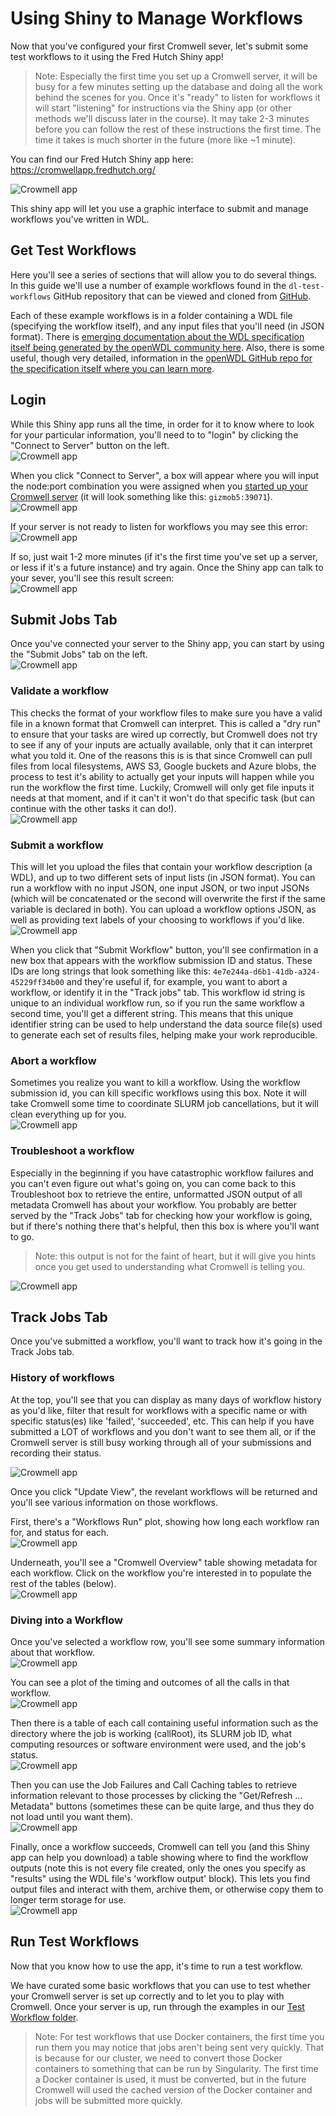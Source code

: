 

# Using Shiny to Manage Workflows
Now that you've configured your first Cromwell sever, let's submit some test workflows to it using the Fred Hutch Shiny app! 

>Note: Especially the first time you set up a Cromwell server, it will be busy for a few minutes setting up the database and doing all the work behind the scenes for you.  Once it's "ready" to listen for workflows it will start "listening" for instructions via the Shiny app (or other methods we'll discuss later in the course).   It may take 2-3 minutes before you can follow the rest of these instructions the first time. The time it takes is much shorter in the future (more like ~1 minute).

You can find our Fred Hutch Shiny app here:  https://cromwellapp.fredhutch.org/

<img src="assets/cromwell/app-front.png" title="The App looks like this." alt="Crowmell app" style="display: block; margin: auto;" />

This shiny app will let you use a graphic interface to submit and manage workflows you've written in WDL.  


## Get Test Workflows
Here you'll see a series of sections that will allow you to do several things. In this guide we'll use a number of example workflows found in the `dl-test-workflows` GitHub repository that can be viewed and cloned from [GitHub](https://github.com/FredHutch/wdl-test-workflows).

Each of these example workflows is in a folder containing a WDL file (specifying the workflow itself), and any input files that you'll need (in  JSON format).  There is [emerging documentation about the WDL specification itself being generated by the openWDL community here](https://wdl-docs.readthedocs.io/en/1.0.0/).  Also, there is some useful, though very detailed, information in the [openWDL GitHub repo for the specification itself where you can learn more](https://github.com/openwdl/wdl/blob/main/versions/development/SPEC.md#introduction). 




## Login
While this Shiny app runs all the time, in order for it to know where to look for your particular information, you'll need to to "login" by clicking the "Connect to Server" button on the left.
<img src="assets/cromwell/connect-to-server.png" title="The App looks like this." alt="Crowmell app" style="display: block; margin: auto;" />

When you click "Connect to Server", a box will appear where you will input the node:port combination you were assigned when you [started up your Cromwell server](https://hutchdatascience.org/FH_WDL101_Cromwell/getting-started-with-cromwell.html#kick-off-your-cromwell-server) (it will look something like this: `gizmob5:39071`). 
<img src="assets/cromwell/login-box.png" title="Login box will pop up" alt="Crowmell app" style="display: block; margin: auto;" />

If your server is not ready to listen for workflows you may see this error:
<img src="assets/cromwell/invalid-server.png" title="The App can't talk to your server yet, try again in a minute." alt="Crowmell app" style="display: block; margin: auto;" />

If so, just wait 1-2 more minutes (if it's the first time you've set up a server, or less if it's a future instance) and try again.  Once the Shiny app can talk to your sever, you'll see this result screen:
<img src="assets/cromwell/valid-server.png" title="The App can talk to your server!" alt="Crowmell app" style="display: block; margin: auto;" />


## Submit Jobs Tab
Once you've connected your server to the Shiny app, you can start by using the "Submit Jobs" tab on the left.  
<img src="assets/cromwell/submit.png" title="The submit jobs tab." alt="Crowmell app" style="display: block; margin: auto;" />



### Validate a workflow
This checks the format of your workflow files to make sure you have a valid file in a known format that Cromwell can interpret.  This is called a "dry run" to ensure that your tasks are wired up correctly, but Cromwell does not try to see if any of your inputs are actually available, only that it can interpret what you told it. One of the reasons this is is that since Cromwell can pull files from local filesystems, AWS S3, Google buckets and Azure blobs, the process to test it's ability to actually get your inputs will happen while you run the workflow the first time.  Luckily, Cromwell will only get file inputs it needs at that moment, and if it can't it won't do that specific task (but can continue with the other tasks it can do!).  
<img src="assets/cromwell/validate.png" title="Validate a workflow" alt="Crowmell app" style="display: block; margin: auto;" />

### Submit a workflow
This will let you upload the files that contain your workflow description (a WDL), and up to two different sets of input lists (in JSON format).  You can run a workflow with no input JSON, one input JSON, or two input JSONs (which will be concatenated or the second will overwrite the first if the same variable is declared in both).  You can upload a workflow options JSON, as well as providing text labels of your choosing to workflows if you'd like.  
<img src="assets/cromwell/cromwell-app.png" title="Submit a workflow" alt="Crowmell app" style="display: block; margin: auto;" />

When you click that "Submit Workflow" button, you'll see confirmation in a new box that appears with the workflow submission ID and status. These IDs are long strings that look something like this: `4e7e244a-d6b1-41db-a324-45229ff34b00` and they're useful if, for example, you want to abort a workflow, or identify it in the "Track jobs" tab. This workflow id string is unique to an individual workflow run, so if you run the same workflow a second time, you'll get a different string. This means that this unique identifier string can be used to help understand the data source file(s) used to generate each set of results files, helping make your work reproducible.

### Abort a workflow
Sometimes you realize you want to kill a workflow.  Using the workflow submission id, you can kill specific workflows using this box.  Note it will take Cromwell some time to coordinate SLURM job cancellations, but it will clean everything up for you. 
<img src="assets/cromwell/abort.png" title="Abort a workflow" alt="Crowmell app" style="display: block; margin: auto;" />

### Troubleshoot a workflow
Especially in the beginning if you have catastrophic workflow failures and you can't even figure out what's going on, you can come back to this Troubleshoot box to retrieve the entire, unformatted JSON output of all metadata Cromwell has about your workflow.  You probably are better served by the "Track Jobs" tab for checking how your workflow is going, but if there's nothing there that's helpful, then this box is where you'll want to go.  
> Note: this output is not for the faint of heart, but it will give you hints once you get used to understanding what Cromwell is telling you.  
<img src="assets/cromwell/troubleshoot.png" title="Troubleshoot a workflow" alt="Crowmell app" style="display: block; margin: auto;" />


## Track Jobs Tab

Once you've submitted a workflow, you'll want to track how it's going in the Track Jobs tab. 

### History of workflows
At the top, you'll see that you can display as many days of workflow history as you'd like, filter that result for workflows with a specific name or with specific status(es) like 'failed', 'succeeded', etc. This can help if you have submitted a LOT of workflows and you don't want to see them all, or if the Cromwell server is still busy working through all of your submissions and recording their status.


<img src="assets/cromwell/cromwell-app.png" title="Top of the Track Jobs tab" alt="Crowmell app" style="display: block; margin: auto;" />

Once you click "Update View", the revelant workflows will be returned and you'll see various information on those workflows.  

First, there's a "Workflows Run" plot, showing how long each workflow ran for, and status for each. 
<img src="assets/cromwell/workflows-run.png" title="Workflow plot" alt="Crowmell app" style="display: block; margin: auto;" />

Underneath, you'll see a "Cromwell Overview" table showing metadata for each workflow.  Click on the workflow you're interested in to populate the rest of the tables (below). 
<img src="assets/cromwell/cromwell-overview.png" title="Workflow table" alt="Crowmell app" style="display: block; margin: auto;" />

### Diving into a Workflow
Once you've selected a workflow row, you'll see some summary information about that workflow.
<img src="assets/cromwell/workflow-overview.png" title="Workflow overview summary" alt="Crowmell app" style="display: block; margin: auto;" />

You can see a plot of the timing and outcomes of all the calls in that workflow.
<img src="assets/cromwell/workflow-calls.png" title="Workflow calls" alt="Crowmell app" style="display: block; margin: auto;" />


Then there is a table of each call containing useful information such as the directory where the job is working (callRoot), its SLURM job ID, what computing resources or software environment were used, and the job's status.  
<img src="assets/cromwell/job-list.png" title="Job list" alt="Crowmell app" style="display: block; margin: auto;" />



Then you can use the Job Failures and Call Caching tables to retrieve information relevant to those processes by clicking the "Get/Refresh ... Metadata" buttons (sometimes these can be quite large, and thus they do not load until you want them).   
<img src="assets/cromwell/failures-caching.png" title="Job failures and call caching" alt="Crowmell app" style="display: block; margin: auto;" />



Finally, once a workflow succeeds, Cromwell can tell you (and this Shiny app can help you download) a table showing where to find the workflow outputs (note this is not every file created, only the ones you specify as "results" using the WDL file's 'workflow output' block).  This lets you find output files and interact with them, archive them, or otherwise copy them to longer term storage for use.  
<img src="assets/cromwell/workflow-outputs.png" title="Workflow outputs" alt="Crowmell app" style="display: block; margin: auto;" />





## Run Test Workflows
Now that you know how to use the app, it's time to run a test workflow.  

We have curated some basic workflows that you can use to test whether your Cromwell server is set up correctly and to let you to play with Cromwell. Once your server is up, run through the examples in our [Test Workflow folder](https://github.com/FredHutch/diy-cromwell-server/tree/main/testWorkflows). 


> Note: For test workflows that use Docker containers, the first time you run them you may notice that jobs aren't being sent very quickly.  That is because for our cluster, we need to convert those Docker containers to something that can be run by Singularity.  The first time a Docker container is used, it must be converted, but in the future Cromwell will used the cached version of the Docker container and jobs will be submitted more quickly. 





